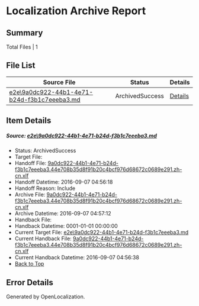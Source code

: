 # <a name='report-top'></a> Localization Archive Report

## Summary
 Total Files | 1

## File List
 Source File | Status | Details 
 ----------- | ------ | ------- 
 [e2e\9a0dc922-44b1-4e71-b24d-f3b1c7eeeba3.md](https://github.com/OpenLocalizationTestOrg/ol-test0/blob/9d126f93cb3233ed1c59a7c9bf41e229a2f66da1/e2e/9a0dc922-44b1-4e71-b24d-f3b1c7eeeba3.md) | ArchivedSuccess | [Details](#f735b53bfb843c7cf736ec62ec584e4e6ec919f56)

## Item Details
##### <a name='f735b53bfb843c7cf736ec62ec584e4e6ec919f56'></a> Source: [e2e\9a0dc922-44b1-4e71-b24d-f3b1c7eeeba3.md](https://github.com/OpenLocalizationTestOrg/ol-test0/blob/9d126f93cb3233ed1c59a7c9bf41e229a2f66da1/e2e/9a0dc922-44b1-4e71-b24d-f3b1c7eeeba3.md)
* Status: ArchivedSuccess
* Target File: 
* Handoff File: [9a0dc922-44b1-4e71-b24d-f3b1c7eeeba3.44e708b35d8f91b20c4bcf976d68672c0689e291.zh-cn.xlf](https://github.com/OpenLocalizationTestOrg/ol-test0-handoff/blob/e15558cebbcf51d9a6f191a91a6e809ce4d6499a/ol-handoff/OpenLocalizationTestOrg/ol-test0-zhcn/ci/ht/9a0dc922-44b1-4e71-b24d-f3b1c7eeeba3.44e708b35d8f91b20c4bcf976d68672c0689e291.zh-cn.xlf)
* Handoff Datetime: 2016-09-07 04:56:18
* Handoff Reason: Include
* Archive File: [9a0dc922-44b1-4e71-b24d-f3b1c7eeeba3.44e708b35d8f91b20c4bcf976d68672c0689e291.zh-cn.xlf](https://github.com/OpenLocalizationTestOrg/ol-test0-handoff/blob/2fa7a4b88467190f17b7398472a09b65d4eeb968/ol-archive/OpenLocalizationTestOrg/ol-test0-zhcn/ci/ht/9a0dc922-44b1-4e71-b24d-f3b1c7eeeba3.44e708b35d8f91b20c4bcf976d68672c0689e291.zh-cn.xlf)
* Archive Datetime: 2016-09-07 04:57:12
* Handback File: 
* Handback Datetime: 0001-01-01 00:00:00
* Current Target File: [e2e\9a0dc922-44b1-4e71-b24d-f3b1c7eeeba3.md](https://github.com/OpenLocalizationTestOrg/ol-test0-zhcn/blob/5a4f1b9732198805998b6effa005997f1b7e0a7e/e2e/9a0dc922-44b1-4e71-b24d-f3b1c7eeeba3.md)
* Current Handback File: [9a0dc922-44b1-4e71-b24d-f3b1c7eeeba3.44e708b35d8f91b20c4bcf976d68672c0689e291.zh-cn.xlf](https://github.com/OpenLocalizationTestOrg/ol-test0-handback/blob/5a9578db7a231756f4b909f4dce2a55d904778c9/ol-handback/OpenLocalizationTestOrg/ol-test0-zhcn/ci/ht/9a0dc922-44b1-4e71-b24d-f3b1c7eeeba3.44e708b35d8f91b20c4bcf976d68672c0689e291.zh-cn.xlf)
* Current Handback Datetime: 2016-09-07 04:56:38
* [Back to Top](#report-top)


## Error Details

Generated by OpenLocalization.
